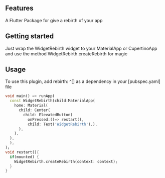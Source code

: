 <!-- 
This README describes the package. If you publish this package to pub.dev,
this README's contents appear on the landing page for your package.

For information about how to write a good package README, see the guide for
[writing package pages](https://dart.dev/guides/libraries/writing-package-pages). 

For general information about developing packages, see the Dart guide for
[creating packages](https://dart.dev/guides/libraries/create-library-packages)
and the Flutter guide for
[developing packages and plugins](https://flutter.dev/developing-packages). 
-->


## Features

A Flutter Package for give a rebirth of your app
## Getting started

Just wrap the WidgetRebirth widget to your MaterialApp or CupertinoApp and use the method WidgetRebirth.createRebirth for magic

## Usage

To use this plugin, add rebirth: ^[<latest version>] as a dependency in your [pubspec.yaml] file


```dart
void main() => runApp(
  const WidgetRebirth(child:MaterialApp(
    home: Material(
      child: Center(
        child: ElevatedButton(
          onPressed:()=> restart(),
          child: Text('WidgetRebirth'),),
      ),
    ),
  ),
  ),
);
void restart(){
  if(mounted) {
    WidgetRebirth.createRebirth(context: context);
  }
}

```

